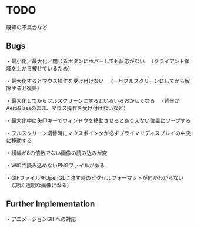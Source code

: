 ﻿TODO
====================
既知の不具合など

Bugs
--------------------
・最小化／最大化／閉じるボタンにホバーしても反応がない
　（クライアント領域を上から被せているため）

・最大化するとマウス操作を受け付けない
　（一旦フルスクリーンにしてから解除すると復帰）

・最大化してからフルスクリーンにするといろいろおかしくなる
　（背景がAeroGlassのまま、マウス操作を受け付けないなど）

・最大化中に矢印キーでウィンドウを移動させるとありえない位置にワープする

・フルスクリーン切替時にマウスポインタが必ずプライマリディスプレイの中央に移動する

・横幅が8の倍数でない画像の読み込みが変

・WICで読み込めないPNGファイルがある

・GIFファイルをOpenGLに渡す時のピクセルフォーマットが何かわからない
　（現状 透明な画像になる）

Further Implementation
--------------------
・アニメーションGIFへの対応
